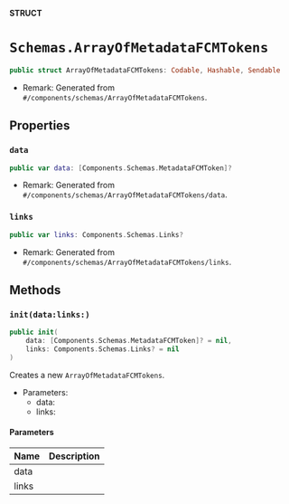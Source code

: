 **STRUCT**

# `Schemas.ArrayOfMetadataFCMTokens`

```swift
public struct ArrayOfMetadataFCMTokens: Codable, Hashable, Sendable
```

- Remark: Generated from `#/components/schemas/ArrayOfMetadataFCMTokens`.

## Properties
### `data`

```swift
public var data: [Components.Schemas.MetadataFCMToken]?
```

- Remark: Generated from `#/components/schemas/ArrayOfMetadataFCMTokens/data`.

### `links`

```swift
public var links: Components.Schemas.Links?
```

- Remark: Generated from `#/components/schemas/ArrayOfMetadataFCMTokens/links`.

## Methods
### `init(data:links:)`

```swift
public init(
    data: [Components.Schemas.MetadataFCMToken]? = nil,
    links: Components.Schemas.Links? = nil
)
```

Creates a new `ArrayOfMetadataFCMTokens`.

- Parameters:
  - data:
  - links:

#### Parameters

| Name | Description |
| ---- | ----------- |
| data |  |
| links |  |